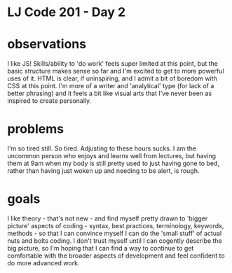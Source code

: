 # LJ Code 201 - Day 2

# observations
I like JS! Skills/ability to 'do work' feels super limited at this point, but the basic structure makes sense so far and I'm excited to get to more powerful uses of it. HTML is clear, if uninspiring, and I admit a bit of boredom with CSS at this point. I'm more of a writer and 'analytical' type (for lack of a better phrasing) and it feels a bit like visual arts that I've never been as inspired to create personally.

# problems
I'm so tired still. So tired. Adjusting to these hours sucks. I am the uncommon person who enjoys and learns well from lectures, but having them at 9am when my body is still pretty used to just having gone to bed, rather than having just woken up and needing to be alert, is rough.

# goals
I like theory - that's not new - and find myself pretty drawn to 'bigger picture' aspects of coding - syntax, best practices, terminology, keywords, methods - so that I can convince myself I can do the 'small stuff' of actual nuts and bolts coding. I don't trust myself until I can cogently describe the big picture, so I'm hoping that I can find a way to continue to get comfortable with the broader aspects of development and feel confident to do more advanced work.
